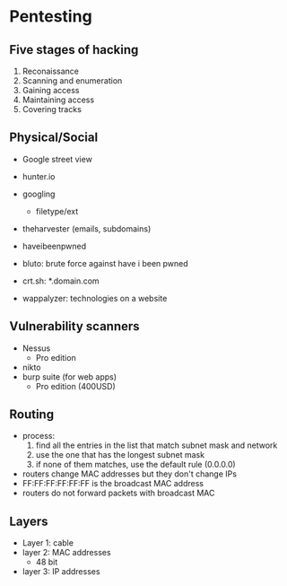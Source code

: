 # Pentesting

## Five stages of hacking

1. Reconaissance
1. Scanning and enumeration
1. Gaining access
1. Maintaining access
1. Covering tracks

## Physical/Social

* Google street view

* hunter.io

* googling
	
	* filetype/ext
	
* theharvester (emails, subdomains)

* haveibeenpwned

* bluto: brute force against have i been pwned

* crt.sh: \*.domain.com

* wappalyzer: technologies on a website

## Vulnerability scanners

* Nessus
	* Pro edition
* nikto
* burp suite (for web apps)
	* Pro edition (400USD)

## Routing

* process:
	1. find all the entries in the list that match subnet mask and network
	2. use the one that has the longest subnet mask
	3. if none of them matches, use the default rule (0.0.0.0)
* routers change MAC addresses but they don't change IPs
* FF:FF:FF:FF:FF:FF is the broadcast MAC address
* routers do not forward packets with broadcast MAC

## Layers

* Layer 1: cable
* layer 2: MAC addresses
	* 48 bit
* layer 3: IP addresses


